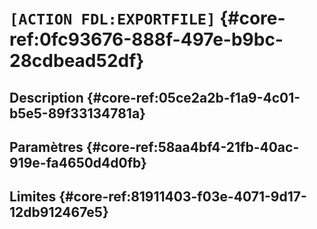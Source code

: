 # `[ACTION FDL:EXPORTFILE]` {#core-ref:0fc93676-888f-497e-b9bc-28cdbead52df}

## Description  {#core-ref:05ce2a2b-f1a9-4c01-b5e5-89f33134781a}


## Paramètres {#core-ref:58aa4bf4-21fb-40ac-919e-fa4650d4d0fb}


## Limites {#core-ref:81911403-f03e-4071-9d17-12db912467e5}


<!-- link -->